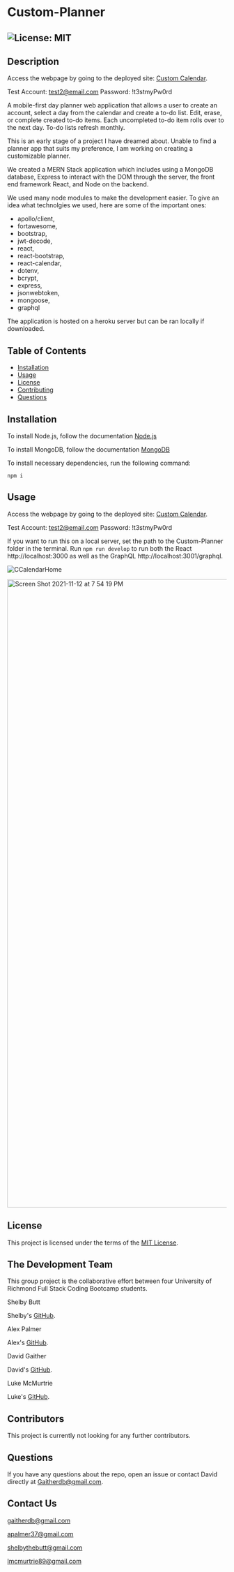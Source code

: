 # Custom-Planner

## ![License: MIT](https://img.shields.io/badge/License-MIT-yellow.svg)

## Description

Access the webpage by going to the deployed site: [Custom Calendar](https://davidscalendar.herokuapp.com/).

Test Account: test2@email.com Password: !t3stmyPw0rd

A mobile-first day planner web application that allows a user to create an account, select a day from the calendar and create a to-do list. Edit, erase, or complete created to-do items. Each uncompleted to-do item rolls over to the next day. To-do lists refresh monthly.

This is an early stage of a project I have dreamed about. Unable to find a planner app that suits my preference, I am working on creating a customizable planner.

We created a MERN Stack application which includes using a MongoDB database, Express to interact with the DOM through the server, the front end framework React, and Node on the backend.

We used many node modules to make the development easier. To give an idea what technolgies we used, here are some of the important ones:

- apollo/client,
- fortawesome,
- bootstrap,
- jwt-decode,
- react,
- react-bootstrap,
- react-calendar,
- dotenv,
- bcrypt,
- express,
- jsonwebtoken,
- mongoose,
- graphql

The application is hosted on a heroku server but can be ran locally if downloaded.

## Table of Contents

- [Installation](#installation)
- [Usage](#usage)
- [License](#license)
- [Contributing](#contributing)
- [Questions](#questions)

## Installation

To install Node.js, follow the documentation [Node.js](https://coding-boot-camp.github.io/full-stack/nodejs/how-to-install-nodejs)

To install MongoDB, follow the documentation [MongoDB](https://docs.mongodb.com/manual/installation/)

To install necessary dependencies, run the following command:

```
npm i
```

## Usage

Access the webpage by going to the deployed site: [Custom Calendar](https://davidscalendar.herokuapp.com/).

Test Account: test2@email.com Password: !t3stmyPw0rd

If you want to run this on a local server, set the path to the Custom-Planner folder in the terminal. Run `npm run develop` to run both the React http://localhost:3000 as well as the GraphQL http://localhost:3001/graphql.

![CCalendarHome](https://user-images.githubusercontent.com/83731627/144376989-03f41ee3-5c54-4d11-bb11-80c0a35ce74c.png)

<img width="1440" alt="Screen Shot 2021-11-12 at 7 54 19 PM" src="https://user-images.githubusercontent.com/80003989/141599430-393e215a-3610-414f-b1a5-8fba11a40575.png">

## License

This project is licensed under the terms of the [MIT License](https://opensource.org/licenses/MIT).

## The Development Team

This group project is the collaborative effort between four University of Richmond Full Stack Coding Bootcamp students. 

Shelby Butt

Shelby's [GitHub](https://github.com/shelbylb97).

Alex Palmer

Alex's [GitHub](https://github.com/apalmer37).

David Gaither

David's [GitHub](https://github.com/Gaitherdb).

Luke McMurtrie

Luke's [GitHub](https://github.com/LukeMcM89).

## Contributors

This project is currently not looking for any further contributors.

## Questions

If you have any questions about the repo, open an issue or contact David directly at Gaitherdb@gmail.com. 

## Contact Us

gaitherdb@gmail.com

apalmer37@gmail.com

shelbythebutt@gmail.com

lmcmurtrie89@gmail.com
